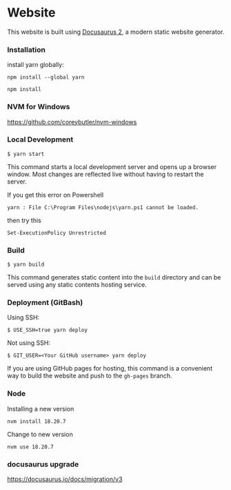 # Website

This website is built using [Docusaurus 2](https://docusaurus.io/), a modern static website generator.

### Installation

install yarn globally:

```
npm install --global yarn
```

```
npm install
```

### NVM for Windows

https://github.com/coreybutler/nvm-windows


### Local Development

```
$ yarn start
```

This command starts a local development server and opens up a browser window. Most changes are reflected live without having to restart the server.

If you get this error on Powershell
```
yarn : File C:\Program Files\nodejs\yarn.ps1 cannot be loaded.
```

then try this
```
Set-ExecutionPolicy Unrestricted
```

### Build

```
$ yarn build
```

This command generates static content into the `build` directory and can be served using any static contents hosting service.

### Deployment (GitBash)

Using SSH:

```
$ USE_SSH=true yarn deploy
```

Not using SSH:

```
$ GIT_USER=<Your GitHub username> yarn deploy
```

If you are using GitHub pages for hosting, this command is a convenient way to build the website and push to the `gh-pages` branch.

### Node

Installing a new version

```
nvm install 18.20.7
```

Change to new version

```
nvm use 18.20.7
```

### docusaurus upgrade

https://docusaurus.io/docs/migration/v3